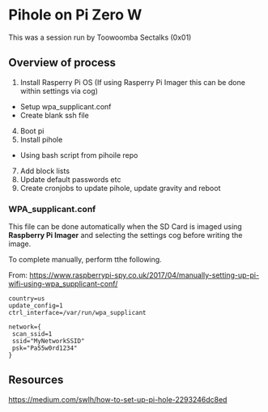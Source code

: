 # Pihole on Pi Zero W
This was a session  run by Toowoomba Sectalks (0x01)
## Overview of process
1. Install Rasperry Pi OS (If using Rasperry Pi Imager this can be done within settings via cog)
 * Setup wpa_supplicant.conf
 * Create blank ssh file
4. Boot pi
5. Install pihole
 * Using bash script from pihoile repo
7. Add block lists
8. Update default passwords etc
9. Create cronjobs to update pihole, update gravity and reboot

### WPA_supplicant.conf
This file can be done automatically when the SD Card is imaged using **Raspberry Pi Imager** and selecting the settings cog before writing the image.

To complete manually, perform tthe following.

From: https://www.raspberrypi-spy.co.uk/2017/04/manually-setting-up-pi-wifi-using-wpa_supplicant-conf/
```
country=us
update_config=1
ctrl_interface=/var/run/wpa_supplicant

network={
 scan_ssid=1
 ssid="MyNetworkSSID"
 psk="Pa55w0rd1234"
}
```
## Resources
https://medium.com/swlh/how-to-set-up-pi-hole-2293246dc8ed
